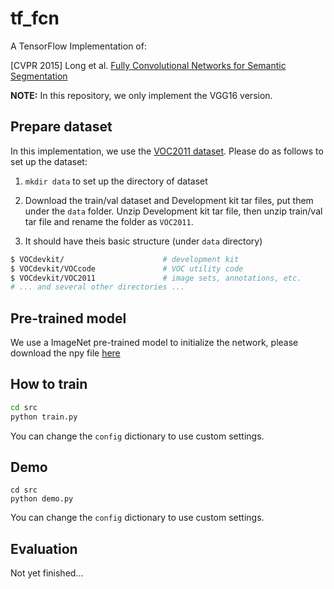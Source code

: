 # tf_fcn

A TensorFlow Implementation of:

[CVPR 2015] Long et al. [Fully Convolutional Networks for Semantic Segmentation](https://people.eecs.berkeley.edu/~jonlong/long_shelhamer_fcn.pdf)

**NOTE:** In this repository, we only implement the VGG16 version.


## Prepare dataset

In this implementation, we use the [VOC2011 dataset](http://host.robots.ox.ac.uk/pascal/VOC/voc2011/). Please do as follows to set up the dataset:

1. `mkdir data` to set up the directory of dataset

2. Download the train/val dataset and Development kit tar files, put them under the `data` folder. Unzip Development kit tar file, then unzip train/val tar file and rename the folder as `VOC2011`.

3. It should have theis basic structure (under `data` directory)

```bash
$ VOCdevkit/                      # development kit
$ VOCdevkit/VOCcode               # VOC utility code
$ VOCdevkit/VOC2011               # image sets, annotations, etc.
# ... and several other directories ...
```


## Pre-trained model

We use a ImageNet pre-trained model to initialize the network, please download the npy file [here](https://drive.google.com/file/d/0B2SnTpv8L4iLRTFZb0FWenRJTlU/view?usp=sharing)


## How to train

```bash
cd src
python train.py
```

You can change the `config` dictionary to use custom settings.


## Demo

```base
cd src
python demo.py
```

You can change the `config` dictionary to use custom settings.


## Evaluation

Not yet finished...